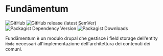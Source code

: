 # Fundāmentum

![GitHub](https://img.shields.io/github/license/municipes/fundamentum?style=for-the-badge)
![GitHub release (latest SemVer)](https://img.shields.io/github/v/release/municipes/fundamentum?sort=semver&style=for-the-badge)
![Packagist Dependency Version](https://img.shields.io/packagist/dependency-v/municipes/fundamentum/drupal/core-recommended?style=for-the-badge)
![Packagist Downloads](https://img.shields.io/packagist/dt/municipes/fundamentum?style=for-the-badge)

Fundāmentum è un modulo drupal che gestisce i field storage dell'entity `Node`
necessari all'implementazione dell'architettura dei contenuti dei comuni.
